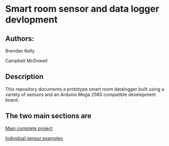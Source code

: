 
# Smart room sensor and data logger devlopment

## Authors:
Brendan Kelly

Campbell McDowell


## Description
This repository documents a prototype smart room datalogger built using a variety of sensors and an Arduino Mega 2560 compatible development board.


## The two main sections are

<a href="megaSensor">Main complete project</a>

<a href="PartExamples">Individual sensor examples</a>



